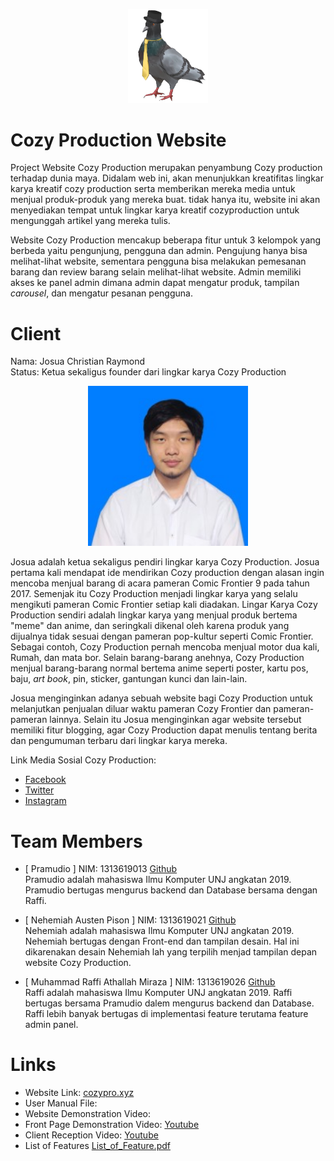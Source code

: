 <p align="center">
	<img src ="./PNGs/hatosan-2.png" width="128" />
</p>

# Cozy Production Website
Project Website Cozy Production merupakan penyambung Cozy production terhadap dunia maya. Didalam web ini, akan menunjukkan kreatifitas lingkar karya kreatif cozy production serta memberikan mereka media untuk menjual produk-produk yang mereka buat. tidak hanya itu, website ini akan menyediakan tempat untuk lingkar karya kreatif cozyproduction untuk mengunggah artikel yang mereka tulis. 

Website Cozy Production mencakup beberapa fitur untuk 3 kelompok yang berbeda yaitu pengunjung, pengguna dan admin. Pengujung hanya bisa melihat-lihat website, sementara pengguna bisa melakukan pemesanan barang dan review barang selain melihat-lihat website. Admin memiliki akses ke panel admin dimana admin dapat mengatur produk, tampilan _carousel_, dan mengatur pesanan pengguna.

# Client
Nama: Josua Christian Raymond<br>
Status: Ketua sekaligus founder dari lingkar karya Cozy Production

<p align="center">
	<img src ="./PNGs/Josua.jpg" width="256" />
</p>

Josua adalah ketua sekaligus pendiri lingkar karya Cozy Production. Josua pertama kali mendapat ide mendirikan Cozy production dengan alasan ingin mencoba menjual barang di acara pameran Comic Frontier 9 pada tahun 2017. Semenjak itu Cozy Production menjadi lingkar karya yang selalu mengikuti pameran Comic Frontier setiap kali diadakan. Lingar Karya Cozy Production sendiri adalah lingkar karya yang menjual produk bertema "meme" dan anime, dan seringkali dikenal oleh karena produk yang dijualnya tidak sesuai dengan pameran pop-kultur seperti Comic Frontier. Sebagai contoh, Cozy Production pernah mencoba menjual motor dua kali, Rumah, dan mata bor. Selain barang-barang anehnya, Cozy Production menjual barang-barang normal bertema anime seperti poster, kartu pos, baju, _art book_, pin, sticker, gantungan kunci dan lain-lain.

Josua menginginkan adanya sebuah website bagi Cozy Production untuk melanjutkan penjualan diluar waktu pameran Cozy Frontier dan pameran-pameran lainnya. Selain itu Josua menginginkan agar website tersebut memiliki fitur blogging, agar Cozy Production dapat menulis tentang berita dan pengumuman terbaru dari lingkar karya mereka.
<p>
Link Media Sosial Cozy Production:<br>
<ul>
	<li><a href="https://www.facebook.com/BerkaryaDenganSantai">Facebook</a></li>
	<li><a href="https://twitter.com/CPMantep">Twitter</a></li>
	<li><a href="https://www.instagram.com/berkaryadengansantai/">Instagram</a></li>
</ul>
</p>

# Team Members
- [ Pramudio ] NIM: 1313619013 <a href="https://github.com/Pramudio-Ilkom">Github</a> <br>
Pramudio adalah mahasiswa Ilmu Komputer UNJ angkatan 2019. Pramudio bertugas mengurus backend dan Database bersama dengan Raffi.

- [ Nehemiah Austen Pison ] NIM: 1313619021 <a href="https://github.com/EzraelVio">Github</a> <br>
Nehemiah adalah mahasiswa Ilmu Komputer UNJ angkatan 2019. Nehemiah bertugas dengan Front-end dan tampilan desain. Hal ini dikarenakan desain Nehemiah lah yang terpilih menjad tampilan depan website Cozy Production.

- [ Muhammad Raffi Athallah Miraza ] NIM: 1313619026 <a href="https://github.com/rafimir20">Github</a> <br>
Raffi adalah mahasiswa Ilmu Komputer UNJ angkatan 2019. Raffi bertugas bersama Pramudio dalem mengurus backend dan Database. Raffi lebih banyak bertugas di implementasi feature terutama feature admin panel.

# Links
<ul>
<li>Website Link:
	<a href="https://cozypro.xyz/">cozypro.xyz</a>

<li>User Manual File:

<li>Website Demonstration Video:

<li>Front Page Demonstration Video:
	<a href="https://youtu.be/EKLE2UN-dqI">Youtube</a>
<li>Client Reception Video:
	<a href="https://www.youtube.com/watch?v=nUJ-vduOSjQ">Youtube</a>
<li>List of Features
	<a href="/doc/spec/List_of_Feature.pdf">List_of_Feature.pdf</a>
</ul>
